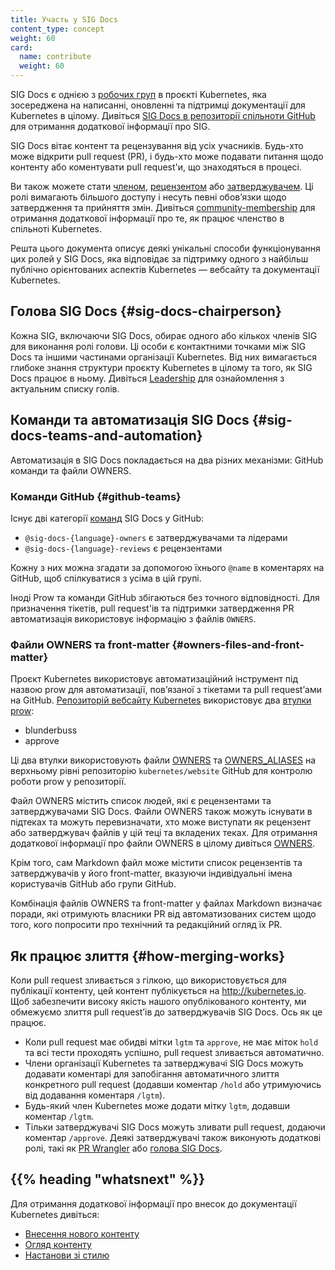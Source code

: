 ```yaml
---
title: Участь у SIG Docs
content_type: concept
weight: 60
card:
  name: contribute
  weight: 60
---
```


<!-- overview -->

SIG Docs є однією з [робочих груп](https://github.com/kubernetes/community/blob/master/sig-list.md) в проєкті Kubernetes, яка зосереджена на написанні, оновленні та підтримці документації для Kubernetes в цілому. Дивіться [SIG Docs в репозиторії спільноти GitHub](https://github.com/kubernetes/community/tree/master/sig-docs) для отримання додаткової інформації про SIG.

SIG Docs вітає контент та рецензування від усіх учасників. Будь-хто може відкрити pull request (PR), і будь-хто може подавати питання щодо контенту або коментувати pull request'и, що знаходяться в процесі.

Ви також можете стати [членом](/uk/docs/contribute/participate/roles-and-responsibilities/#members), [рецензентом](/uk/docs/contribute/participate/roles-and-responsibilities/#reviewers) або [затверджувачем](/uk/docs/contribute/participate/roles-and-responsibilities/#approvers). Ці ролі вимагають більшого доступу і несуть певні обов’язки щодо затвердження та прийняття змін. Дивіться [community-membership](https://github.com/kubernetes/community/blob/master/community-membership.md) для отримання додаткової інформації про те, як працює членство в спільноті Kubernetes.

Решта цього документа описує деякі унікальні способи функціонування цих ролей у SIG Docs, яка відповідає за підтримку одного з найбільш публічно орієнтованих аспектів Kubernetes — вебсайту та документації Kubernetes.

<!-- body -->

## Голова SIG Docs {#sig-docs-chairperson}

Кожна SIG, включаючи SIG Docs, обирає одного або кількох членів SIG для виконання ролі голови. Ці особи є контактними точками між SIG Docs та іншими частинами організації Kubernetes. Від них вимагається глибоке знання структури проєкту Kubernetes в цілому та того, як SIG Docs працює в ньому. Дивіться [Leadership](https://github.com/kubernetes/community/tree/master/sig-docs#leadership) для ознайомлення з актуальним списку голів.

## Команди та автоматизація SIG Docs {#sig-docs-teams-and-automation}

Автоматизація в SIG Docs покладається на два різних механізми: GitHub команди та файли OWNERS.

### Команди GitHub {#github-teams}

Існує дві категорії [команд](https://github.com/orgs/kubernetes/teams?query=sig-docs) SIG Docs у GitHub:

- `@sig-docs-{language}-owners` є затверджувачами та лідерами
- `@sig-docs-{language}-reviews` є рецензентами

Кожну з них можна згадати за допомогою їхнього `@name` в коментарях на GitHub, щоб спілкуватися з усіма в цій групі.

Іноді Prow та команди GitHub збігаються без точного відповідності. Для призначення тікетів, pull request'ів та підтримки затвердження PR автоматизація використовує інформацію з файлів `OWNERS`.

### Файли OWNERS та front-matter {#owners-files-and-front-matter}

Проєкт Kubernetes використовує автоматизаційний інструмент під назвою prow для автоматизації, повʼязаної з тікетами та pull requestʼами на GitHub. [Репозиторій вебсайту Kubernetes](https://github.com/kubernetes/website) використовує два [втулки prow](https://github.com/kubernetes/test-infra/tree/master/prow/plugins):

- blunderbuss
- approve

Ці два втулки використовують файли [OWNERS](https://github.com/kubernetes/website/blob/main/OWNERS) та [OWNERS_ALIASES](https://github.com/kubernetes/website/blob/main/OWNERS_ALIASES) на верхньому рівні репозиторію `kubernetes/website` GitHub для контролю роботи prow у репозиторії.

Файл OWNERS містить список людей, які є рецензентами та затверджувачами SIG Docs. Файли OWNERS також можуть існувати в підтеках та можуть перевизначати, хто може виступати як рецензент або затверджувач файлів у цій теці та вкладених теках. Для отримання додаткової інформації про файли OWNERS в цілому дивіться [OWNERS](https://github.com/kubernetes/community/blob/master/contributors/guide/owners.md).

Крім того, сам Markdown файл може містити список рецензентів та затверджувачів у його front-matter, вказуючи індивідуальні імена користувачів GitHub або групи GitHub.

Комбінація файлів OWNERS та front-matter у файлах Markdown визначає поради, які отримують власники PR від автоматизованих систем щодо того, кого попросити про технічний та редакційний огляд їх PR.

## Як працює злиття {#how-merging-works}

Коли pull request зливається з гілкою, що використовується для публікації контенту, цей контент публікується на http://kubernetes.io. Щоб забезпечити високу якість нашого опублікованого контенту, ми обмежуємо злиття pull requestʼів до затверджувачів SIG Docs. Ось як це працює.

- Коли pull request має обидві мітки `lgtm` та `approve`, не має міток `hold` та всі тести проходять успішно, pull request зливається автоматично.
- Члени організації Kubernetes та затверджувачі SIG Docs можуть додавати коментарі для запобігання автоматичного злиття конкретного pull request (додавши коментар `/hold` або утримуючись від додавання коментаря `/lgtm`).
- Будь-який член Kubernetes може додати мітку `lgtm`, додавши коментар `/lgtm`.
- Тільки затверджувачі SIG Docs можуть зливати pull request, додаючи коментар `/approve`. Деякі затверджувачі також виконують додаткові ролі, такі як [PR Wrangler](/uk/docs/contribute/participate/pr-wranglers/) або [голова SIG Docs](#sig-docs-chairperson).

## {{% heading "whatsnext" %}}

Для отримання додаткової інформації про внесок до документації Kubernetes дивіться:

- [Внесення нового контенту](/uk/docs/contribute/new-content/)
- [Огляд контенту](/uk/docs/contribute/review/reviewing-prs)
- [Настанови зі стилю](/uk/docs/contribute/style/)
